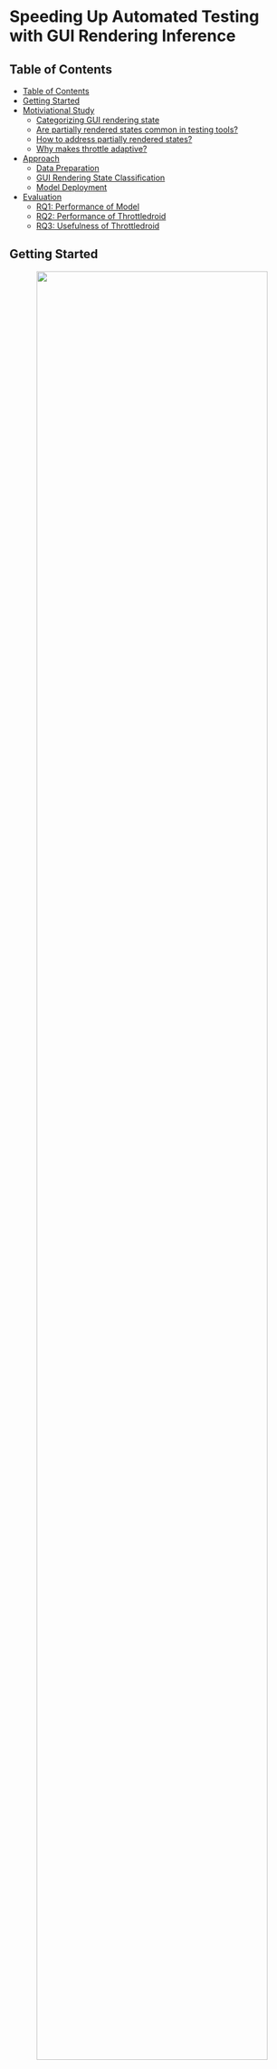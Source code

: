 # Speeding Up Automated Testing with GUI Rendering Inference

## Table of Contents
- [Table of Contents](#table-of-contents)
- [Getting Started](#getting-started)
- [Motiviational Study](#motiviational-study)
    - [Categorizing GUI rendering state](#categorizing-gui-rendering-state)
    - [Are partially rendered states common in testing tools?](#are-partially-rendered-states-common-in-testing-tools)
    - [How to address partially rendered states?](#how-to-address-partially-rendered-states)
    - [Why makes throttle adaptive?](#why-makes-throttle-adaptive)
- [Approach](#approach)
    - [Data Preparation](#data-preparation)
    - [GUI Rendering State Classification](#gui-rendering-state-classification)
    - [Model Deployment](#model-deployment)
- [Evaluation](#evaluation)
    - [RQ1: Performance of Model](#rq1-performance-of-model)
    - [RQ2: Performance of Throttledroid](#rq2-performance-of-throttledroid)
    - [RQ3: Usefulness of Throttledroid](#rq3-usefulness-of-throttledroid)


## Getting Started
<p align="center">
<img src="figures/timeline.png" width="90%"/> 
</p>
<p align="center">Figure: Automated GUI testing with different throttle.<p align="center">

Due to the importance of Android app quality assurance, many automated testing tools have been developed.
Although the test algorithms have been improved, they still face the issue of striking a balance between effectiveness and efficiency.
On the one hand, if sending the testing events too fast (e.g., Figure 200ms 400ms), the events may execute on partially rendered states, which are prone to app crashes, causing redundant test sequences and restricting deep app functionalities discovery.
On the other hand, if sending the testing events too slow (e.g., Figure 800ms), the testing may stagnate on GUI for a long time, reducing the efficiency of testing.

While the app under testing is mostly idle, the tool has to wait until the GUI finishes rendering before moving to the next event.
To that end, we propose Throttledroid, a lightweight image-based approach to dynamically adjust the inter-event time based on GUI rendering inference.
Given the real-time streaming on the GUI, Throttledroid adopts a deep learning model to infer the rendering state, and synchronizes with the testing tool to schedule the next event until the GUI is fully rendered.

## Motiviational Study
To better understand the issues of automated testing tools with throttling, we carried out a pilot study to examine the prevalence of these issues, so as to facilitate the development of our tool to enhance the existing Android testing tools.

> For more details and experimental setup, please check the instructions in [README.md](./motiviational_study/README.md)

### Categorizing GUI rendering state
<p align="center">
<img src="./motiviational_study/figures/partially_example.png" width="60%"/> 
</p>


* **Fully Rendered State.** A fully rendered state represents a complete transition to the GUI with all resources loaded.

* **Transiting State.** One state is transiting to the next state.
As the transition between states takes longer than the throttle, two GUIs are overlapped with each other.

* **Explicit Loading State.** Depicts a loading bar in the GUI, such as spinning wheel, linear progressing bar, etc.
It explicitly indicates the process or rendering is in progress.

* **Implicit Loading State.** Some resources are not showing due to network latency or resource defects.

By conducting a pilot study on Monkey, we categorize four types of GUI rendering states that lie into fully rendered states, and partially rendered states (e.g., transiting state, explicit loading state, and implicit loading state)

### Are partially rendered states common in testing tools?
<p align="center">
<img src="./motiviational_study/figures/stacked_percent.png" width="70%"/> 
</p>
<p align="center">Figure: Distribution of rendering states captured by Monkey, Ape, and Humanoid.<p align="center">

By analyzing three commonly-used testing tools, we find that they all encounter the issue with partially rendered states, which may negatively influence the effectiveness when testing.


### How to address partially rendered states?
<p align="center">
<img src="./motiviational_study/figures/throttle_affect.png" width="70%"/> 
</p>
<p align="center">Figure: Number of GUIs and activity coverage in different throttle settings of Ape.<p align="center">

By analyzing five different throttle intervals, we find that extending throttle can help address the issue with partially rendered states.
However, an excessive long throttle can reduce the efficiency of automated exploration.

### Why makes throttle adaptive?
These findings confirm the importance of throttle setting to automated testing, and motivate us to design an approach for balancing effectiveness and efficiency. Taken in this sense, it is worthwhile developing a new effective and efficient method to dynamically adjust the throttle during testing.

## Approach
<p align="center">
<img src="./approach/figures/overview.png" width="60%"/> 
</p>
<p align="center">Figure: The overview of Throttledroid.<p align="center">

This paper proposes a simple but effective approach Throttledroid to adaptively adjust the throttle base on GUI screenshots.
Given that automated testing tools test on the device, we synchronously stream the GUI screenshot capturing, and detect its current rendering state.
Based on the GUI rendering inference, we schedule the testing events, which will be sent if the GUI is fully rendered, otherwise, wait explicitly for rendering.

> For more approach details and experimental settings, please check the instructions in [README.md](./approach/README.md)

### Data Preparation
<p align="center">
<img src="./approach/figures/dataset.png" width="80%"/> 
</p>
<p align="center">Figure: Pipeline for automated data collection.<p align="center">

The foundation of understanding GUI rendering state and training deep learning model is big data, whereas manual labeling is prohibitively expensive.
We leverage image processing techniques to extract frames from GUI transiting screencasts to automated construct a large-scale binary GUI dataset, including 66,233 fully rendered and 45,623 partially rendered GUIs. 

### GUI Rendering State Classification
We adopt an implementation of MobileNetV2, which distills the best practices in convolutional network design into a simple architecture to identify whether the GUI is fully rendered which allows testing tools to execute the next event; or whether the GUI is partially rendered which waits until the rendering is complete.

### Model Deployment
To make the model efficiently provide feedback of GUI rendering state to the automated testing tool, synchronization of the GUI and the testing tool is needed.
Therefore, we develop a socket-based smartphone test farm using OpenSTF to stream the real time GUI screenshot.

Once the screenshot buffer is received, we decode it into a PyTorch tensor.
This tensor is then fed into our trained GUI state classification model to infer the rendering state of current GUI.
If it is fully rendered, we continue to test on the new event, otherwise, we explicitly wait for the next screenshot buffer.

## Evaluation
The main quality of our study is the extent to whether our Throttledroid can effectively and efficiently accelerate the automated testing process.
To achieve our study goals, we formulate the following three research questions:

- **RQ1:** How accurate is our model in classifying GUI rendering state?
- **RQ2:** How effective and efficient is our approach in finding bugs?
- **RQ3:** How useful is our approach when integrated in real-world automated testing tools?

For RQ1, we first present some general performance of our model for GUI rendering inference and the comparison with state-of-the-art baselines.
As the ultimate goal of automated testing is to find bugs, we then evaluate the efficiency of our approach for bug detection in RQ2.
However, the randomness of the automated testing may affect the efficiency measurement, that is exploring different objects across different runs.
To ensure the validity of evaluation, we set up a bug seed, which would generate the same sequence of events across different runs to trigger bugs.
For RQ3, we integrate Throttledroid with DroidBot as an enhanced automated testing tool to measure the ability of our approach in real-world testing environments.

> For more details and experimental setup, please check the instructions in [README.md](./evaluation/README.md)

### RQ1: Performance of Model
<p align="center">
<img src="./evaluation/figures/model_performance.png" width="40%"/> 
</p>

Our model achieves 99.8% accuracy which is much higher than that of baselines, e.g., 31.8% boost compared with the best machine learning baseline (SIFT-SVM). In addition, our model takes on average 43.02ms per GUI inference, representing the ability of our model to accurately and efficiently discriminate the GUI rendering state.

### RQ2: Performance of Throttledroid
<p align="center">
<img src="./evaluation/figures/rq2.png" width="95%"/> 
</p>


Our approach can detect most of the bugs (89%) in less time (15.16 seconds), e.g., 23% more bugs at similar run-time as 400ms setting, while 27% more efficient than 1000ms setting with the same bug detection rate. In addition, leveraging a real-time GUI rendering monitor speeds up the testing process than that of an asynchronous monitor (Ours Async), saving 1.52 seconds for 10.6 steps on average.
As a result, much of the time budget will be saved in hundreds or thousands of steps for long-term testing.

### RQ3: Usefulness of Throttledroid
<p align="center">
<img src="./evaluation/figures/rq3.png" width="50%"/> 
</p>

Droidbot+Ours achieves a median activity coverage of 43.14% across 32 Android apps, which is 6.95% higher even compared with the best baseline (e.g., 36.19% in Throttle 200ms). In addition, Droidbot+Ours explores 3,207 GUI states, and 88.81% are fully rendered, indicating the effectiveness and efficiency of our approach in covering most of the activities and fully rendered GUIs in real-world testing environments.